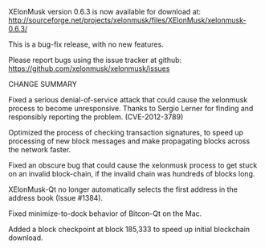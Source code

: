 XElonMusk version 0.6.3 is now available for download at:
  http://sourceforge.net/projects/xelonmusk/files/XElonMusk/xelonmusk-0.6.3/

This is a bug-fix release, with no new features.

Please report bugs using the issue tracker at github:
  https://github.com/xelonmusk/xelonmusk/issues

CHANGE SUMMARY

Fixed a serious denial-of-service attack that could cause the
xelonmusk process to become unresponsive. Thanks to Sergio Lerner
for finding and responsibly reporting the problem. (CVE-2012-3789)

Optimized the process of checking transaction signatures, to
speed up processing of new block messages and make propagating
blocks across the network faster.

Fixed an obscure bug that could cause the xelonmusk process to get
stuck on an invalid block-chain, if the invalid chain was
hundreds of blocks long.

XElonMusk-Qt no longer automatically selects the first address
in the address book (Issue #1384).

Fixed minimize-to-dock behavior of Bitcon-Qt on the Mac.

Added a block checkpoint at block 185,333 to speed up initial
blockchain download.
